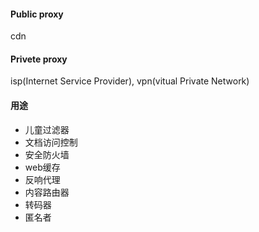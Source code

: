 #### Public proxy

cdn



#### Privete proxy

isp(Internet Service Provider), vpn(vitual Private Network)



#### 用途

- 儿童过滤器
- 文档访问控制
- 安全防火墙
- web缓存
- 反响代理
- 内容路由器
- 转码器
- 匿名者

